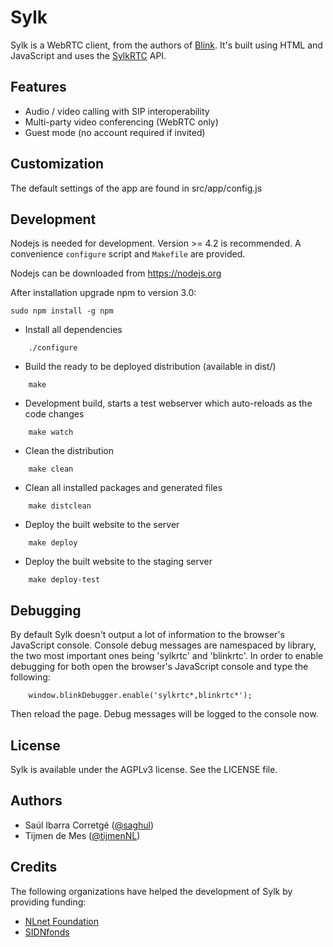 
# Sylk

Sylk is a WebRTC client, from the authors of [Blink](http://icanblink.com).
It's built using HTML and JavaScript and uses the [SylkRTC](https://github.com/AGProjects/sylkrtc.js) API.

## Features

* Audio / video calling with SIP interoperability
* Multi-party video conferencing (WebRTC only)
* Guest mode (no account required if invited)

## Customization

The default settings of the app are found in src/app/config.js

## Development

Nodejs is needed for development.  Version >= 4.2 is recommended.  A
convenience `configure` script and `Makefile` are provided.

Nodejs can be downloaded from https://nodejs.org

After installation upgrade npm to version 3.0:

````
sudo npm install -g npm
````

* Install all dependencies

````
    ./configure
````

* Build the ready to be deployed distribution (available in dist/)

````
    make
````

* Development build, starts a test webserver which auto-reloads as the code changes

````
    make watch
````

* Clean the distribution

````
    make clean
````

* Clean all installed packages and generated files

````
    make distclean
````

* Deploy the built website to the server

````
    make deploy
````

* Deploy the built website to the staging server

````
    make deploy-test
````

## Debugging

By default Sylk doesn't output a lot of information to the browser's JavaScript console.
Console debug messages are namespaced by library, the two most important ones being 'sylkrtc' and 'blinkrtc'.
In order to enable debugging for both open the browser's JavaScript console and type the following:

````
    window.blinkDebugger.enable('sylkrtc*,blinkrtc*');
````

Then reload the page. Debug messages will be logged to the console now.


## License

Sylk is available under the AGPLv3 license. See the LICENSE file.


## Authors

* Saúl Ibarra Corretgé ([@saghul](https://github.com/saghul))
* Tijmen de Mes ([@tijmenNL](https://github.com/tijmenNL))


## Credits

The following organizations have helped the development of Sylk by providing funding:

* [NLnet Foundation](https://www.nlnet.nl)
* [SIDNfonds](https://www.sidnfonds.nl)
